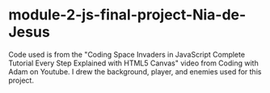 ﻿# module-2-js-final-project-Nia-de-Jesus
Code used is from the "Coding Space Invaders in JavaScript Complete Tutorial Every Step Explained with HTML5 Canvas" video from Coding with Adam on Youtube. I drew the background, player, and enemies used for this project.

